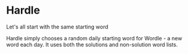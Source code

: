# Hardle
Let's all start with the same starting word

Hardle simply chooses a random daily starting word for Wordle - a new word each day. It uses both the solutions and non-solution word lists.

